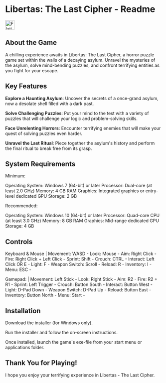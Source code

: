 #  Libertas: The Last Cipher - Readme

<a href="https://www.youtube.com/watch?v=WRkVsdcTb38">
    <img alt="Flaticon" title="Flaticon" src="https://cdn-icons-png.flaticon.com/256/1384/1384060.png" width="30">
</a>

## About the Game

A chilling experience awaits in Libertas: The Last Cipher, a horror puzzle game set within the walls of a decaying asylum. 
Unravel the mysteries of the asylum, solve mind-bending puzzles, and confront terrifying entities as you fight for your escape.

## Key Features

<b>Explore a Haunting Asylum</b>: Uncover the secrets of a once-grand asylum, now a desolate shell filled with a dark past.

<b>Solve Challenging Puzzles</b>: Put your mind to the test with a variety of puzzles that will challenge your logic and problem-solving skills.

<b>Face Unrelenting Horrors</b>: Encounter terrifying enemies that will make your quest of solving puzzles even harder.

<b>Unravel the Last Ritual</b>: Piece together the asylum's history and perform the final ritual to break free from its grasp.

## System Requirements

Minimum:

Operating System: Windows 7 (64-bit) or later
Processor: Dual-core (at least 2.0 GHz)
Memory: 4 GB RAM
Graphics: Integrated graphics or entry-level dedicated GPU
Storage: 2 GB

Recommended:

Operating System: Windows 10 (64-bit) or later
Processor: Quad-core CPU (at least 3.0 GHz)
Memory: 8 GB RAM
Graphics: Mid-range dedicated GPU
Storage: 4 GB

## Controls

Keyboard & Mouse |
Movement: WASD -
Look: Mouse -
Aim: Right Click -
Fire: Right Click + Left Click -
Sprint: Shift -
Crouch: CTRL -
Interact: Left Click OR E -
Light: F -
Weapon Switch: Scroll -
Reload: R -
Inventory: I -
Menu: ESC -

Gamepad: |
Movement: Left Stick -
Look: Right Stick -
Aim: R2 -
Fire: R2 + R1 -
Sprint: Left Trigger -
Crouch: Button South -
Interact: Button West -
Light: D-Pad Down -
Weapon Switch: D-Pad Up -
Reload: Button East -
Inventory: Button North -
Menu: Start -


## Installation

Download the installer (for Windows only).

Run the installer and follow the on-screen instructions.

Once installed, launch the game´s exe-file from your start menu or applications folder.

## Thank You for Playing!

I hope you enjoy your terrifying experience in Libertas - The Last Cipher.

